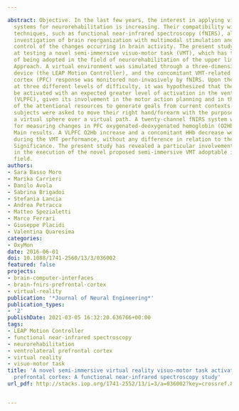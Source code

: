 ---
abstract: Objective. In the last few years, the interest in applying virtual reality
  systems for neurorehabilitation is increasing. Their compatibility with neuroimaging
  techniques, such as functional near-infrared spectroscopy (fNIRS), allows for the
  investigation of brain reorganization with multimodal stimulation and real-time
  control of the changes occurring in brain activity. The present study was aimed
  at testing a novel semi-immersive visuo-motor task (VMT), which has the features
  of being adopted in the field of neurorehabilitation of the upper limb motor function.
  Approach. A virtual environment was simulated through a three-dimensional hand-sensing
  device (the LEAP Motion Controller), and the concomitant VMT-related prefrontal
  cortex (PFC) response was monitored non-invasively by fNIRS. Upon the VMT, performed
  at three different levels of difficulty, it was hypothesized that the PFC would
  be activated with an expected greater level of activation in the ventrolateral PFC
  (VLPFC), given its involvement in the motor action planning and in the allocation
  of the attentional resources to generate goals from current contexts. Twenty-one
  subjects were asked to move their right hand/forearm with the purpose of guiding
  a virtual sphere over a virtual path. A twenty-channel fNIRS system was employed
  for measuring changes in PFC oxygenated-deoxygenated hemoglobin (O2Hb/HHb, respectively).
  Main results. A VLPFC O2Hb increase and a concomitant HHb decrease were observed
  during the VMT performance, without any difference in relation to the task difficulty.
  Significance. The present study has revealed a particular involvement of the VLPFC
  in the execution of the novel proposed semi-immersive VMT adoptable in the neurorehabilitation
  field.
authors:
- Sara Basso Moro
- Marika Carrieri
- Danilo Avola
- Sabrina Brigadoi
- Stefania Lancia
- Andrea Petracca
- Matteo Spezialetti
- Marco Ferrari
- Giuseppe Placidi
- Valentina Quaresima
categories:
- OxyMon
date: 2016-06-01
doi: 10.1088/1741-2560/13/3/036002
featured: false
projects:
- brain-computer-interfaces
- brain-fnirs-prefrontal-cortex
- virtual-reality
publication: '*Journal of Neural Engineering*'
publication_types:
- '2'
publishDate: 2021-03-05 16:32:20.636766+00:00
tags:
- LEAP Motion Controller
- functional near-infrared spectroscopy
- neurorehabilitation
- ventrolateral prefrontal cortex
- virtual reality
- visuo-motor task
title: 'A novel semi-immersive virtual reality visuo-motor task activates ventrolateral
  prefrontal cortex: A functional near-infrared spectroscopy study'
url_pdf: http://stacks.iop.org/1741-2552/13/i=3/a=036002?key=crossref.86c066db11a89bcf9d6fdfe9ba520a59

---
